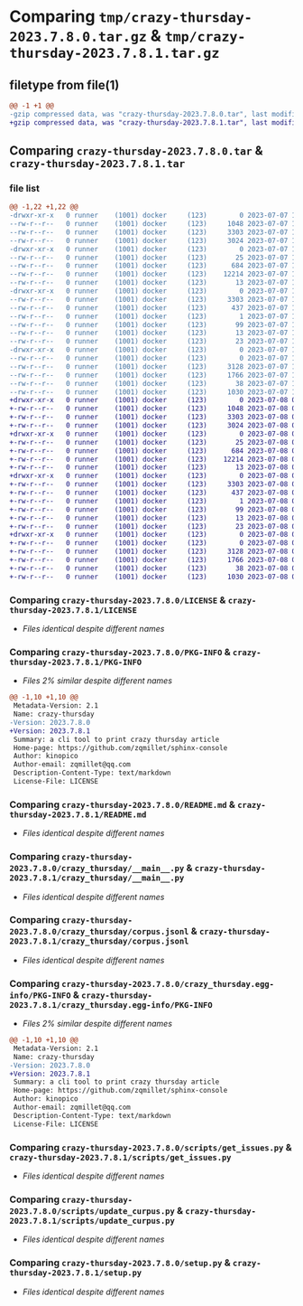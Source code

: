 # Comparing `tmp/crazy-thursday-2023.7.8.0.tar.gz` & `tmp/crazy-thursday-2023.7.8.1.tar.gz`

## filetype from file(1)

```diff
@@ -1 +1 @@
-gzip compressed data, was "crazy-thursday-2023.7.8.0.tar", last modified: Fri Jul  7 17:30:55 2023, max compression
+gzip compressed data, was "crazy-thursday-2023.7.8.1.tar", last modified: Sat Jul  8 05:30:52 2023, max compression
```

## Comparing `crazy-thursday-2023.7.8.0.tar` & `crazy-thursday-2023.7.8.1.tar`

### file list

```diff
@@ -1,22 +1,22 @@
-drwxr-xr-x   0 runner    (1001) docker     (123)        0 2023-07-07 17:30:55.862444 crazy-thursday-2023.7.8.0/
--rw-r--r--   0 runner    (1001) docker     (123)     1048 2023-07-07 17:30:40.000000 crazy-thursday-2023.7.8.0/LICENSE
--rw-r--r--   0 runner    (1001) docker     (123)     3303 2023-07-07 17:30:55.862444 crazy-thursday-2023.7.8.0/PKG-INFO
--rw-r--r--   0 runner    (1001) docker     (123)     3024 2023-07-07 17:30:40.000000 crazy-thursday-2023.7.8.0/README.md
-drwxr-xr-x   0 runner    (1001) docker     (123)        0 2023-07-07 17:30:55.858444 crazy-thursday-2023.7.8.0/crazy_thursday/
--rw-r--r--   0 runner    (1001) docker     (123)       25 2023-07-07 17:30:46.000000 crazy-thursday-2023.7.8.0/crazy_thursday/__init__.py
--rw-r--r--   0 runner    (1001) docker     (123)      684 2023-07-07 17:30:40.000000 crazy-thursday-2023.7.8.0/crazy_thursday/__main__.py
--rw-r--r--   0 runner    (1001) docker     (123)    12214 2023-07-07 17:30:46.000000 crazy-thursday-2023.7.8.0/crazy_thursday/corpus.jsonl
--rw-r--r--   0 runner    (1001) docker     (123)       13 2023-07-07 17:30:40.000000 crazy-thursday-2023.7.8.0/crazy_thursday/requirements.txt
-drwxr-xr-x   0 runner    (1001) docker     (123)        0 2023-07-07 17:30:55.858444 crazy-thursday-2023.7.8.0/crazy_thursday.egg-info/
--rw-r--r--   0 runner    (1001) docker     (123)     3303 2023-07-07 17:30:55.000000 crazy-thursday-2023.7.8.0/crazy_thursday.egg-info/PKG-INFO
--rw-r--r--   0 runner    (1001) docker     (123)      437 2023-07-07 17:30:55.000000 crazy-thursday-2023.7.8.0/crazy_thursday.egg-info/SOURCES.txt
--rw-r--r--   0 runner    (1001) docker     (123)        1 2023-07-07 17:30:55.000000 crazy-thursday-2023.7.8.0/crazy_thursday.egg-info/dependency_links.txt
--rw-r--r--   0 runner    (1001) docker     (123)       99 2023-07-07 17:30:55.000000 crazy-thursday-2023.7.8.0/crazy_thursday.egg-info/entry_points.txt
--rw-r--r--   0 runner    (1001) docker     (123)       13 2023-07-07 17:30:55.000000 crazy-thursday-2023.7.8.0/crazy_thursday.egg-info/requires.txt
--rw-r--r--   0 runner    (1001) docker     (123)       23 2023-07-07 17:30:55.000000 crazy-thursday-2023.7.8.0/crazy_thursday.egg-info/top_level.txt
-drwxr-xr-x   0 runner    (1001) docker     (123)        0 2023-07-07 17:30:55.858444 crazy-thursday-2023.7.8.0/scripts/
--rw-r--r--   0 runner    (1001) docker     (123)        0 2023-07-07 17:30:40.000000 crazy-thursday-2023.7.8.0/scripts/__init__.py
--rw-r--r--   0 runner    (1001) docker     (123)     3128 2023-07-07 17:30:40.000000 crazy-thursday-2023.7.8.0/scripts/get_issues.py
--rw-r--r--   0 runner    (1001) docker     (123)     1766 2023-07-07 17:30:40.000000 crazy-thursday-2023.7.8.0/scripts/update_curpus.py
--rw-r--r--   0 runner    (1001) docker     (123)       38 2023-07-07 17:30:55.862444 crazy-thursday-2023.7.8.0/setup.cfg
--rw-r--r--   0 runner    (1001) docker     (123)     1030 2023-07-07 17:30:40.000000 crazy-thursday-2023.7.8.0/setup.py
+drwxr-xr-x   0 runner    (1001) docker     (123)        0 2023-07-08 05:30:52.905265 crazy-thursday-2023.7.8.1/
+-rw-r--r--   0 runner    (1001) docker     (123)     1048 2023-07-08 05:30:36.000000 crazy-thursday-2023.7.8.1/LICENSE
+-rw-r--r--   0 runner    (1001) docker     (123)     3303 2023-07-08 05:30:52.905265 crazy-thursday-2023.7.8.1/PKG-INFO
+-rw-r--r--   0 runner    (1001) docker     (123)     3024 2023-07-08 05:30:36.000000 crazy-thursday-2023.7.8.1/README.md
+drwxr-xr-x   0 runner    (1001) docker     (123)        0 2023-07-08 05:30:52.901265 crazy-thursday-2023.7.8.1/crazy_thursday/
+-rw-r--r--   0 runner    (1001) docker     (123)       25 2023-07-08 05:30:42.000000 crazy-thursday-2023.7.8.1/crazy_thursday/__init__.py
+-rw-r--r--   0 runner    (1001) docker     (123)      684 2023-07-08 05:30:36.000000 crazy-thursday-2023.7.8.1/crazy_thursday/__main__.py
+-rw-r--r--   0 runner    (1001) docker     (123)    12214 2023-07-08 05:30:41.000000 crazy-thursday-2023.7.8.1/crazy_thursday/corpus.jsonl
+-rw-r--r--   0 runner    (1001) docker     (123)       13 2023-07-08 05:30:36.000000 crazy-thursday-2023.7.8.1/crazy_thursday/requirements.txt
+drwxr-xr-x   0 runner    (1001) docker     (123)        0 2023-07-08 05:30:52.901265 crazy-thursday-2023.7.8.1/crazy_thursday.egg-info/
+-rw-r--r--   0 runner    (1001) docker     (123)     3303 2023-07-08 05:30:52.000000 crazy-thursday-2023.7.8.1/crazy_thursday.egg-info/PKG-INFO
+-rw-r--r--   0 runner    (1001) docker     (123)      437 2023-07-08 05:30:52.000000 crazy-thursday-2023.7.8.1/crazy_thursday.egg-info/SOURCES.txt
+-rw-r--r--   0 runner    (1001) docker     (123)        1 2023-07-08 05:30:52.000000 crazy-thursday-2023.7.8.1/crazy_thursday.egg-info/dependency_links.txt
+-rw-r--r--   0 runner    (1001) docker     (123)       99 2023-07-08 05:30:52.000000 crazy-thursday-2023.7.8.1/crazy_thursday.egg-info/entry_points.txt
+-rw-r--r--   0 runner    (1001) docker     (123)       13 2023-07-08 05:30:52.000000 crazy-thursday-2023.7.8.1/crazy_thursday.egg-info/requires.txt
+-rw-r--r--   0 runner    (1001) docker     (123)       23 2023-07-08 05:30:52.000000 crazy-thursday-2023.7.8.1/crazy_thursday.egg-info/top_level.txt
+drwxr-xr-x   0 runner    (1001) docker     (123)        0 2023-07-08 05:30:52.905265 crazy-thursday-2023.7.8.1/scripts/
+-rw-r--r--   0 runner    (1001) docker     (123)        0 2023-07-08 05:30:36.000000 crazy-thursday-2023.7.8.1/scripts/__init__.py
+-rw-r--r--   0 runner    (1001) docker     (123)     3128 2023-07-08 05:30:36.000000 crazy-thursday-2023.7.8.1/scripts/get_issues.py
+-rw-r--r--   0 runner    (1001) docker     (123)     1766 2023-07-08 05:30:36.000000 crazy-thursday-2023.7.8.1/scripts/update_curpus.py
+-rw-r--r--   0 runner    (1001) docker     (123)       38 2023-07-08 05:30:52.905265 crazy-thursday-2023.7.8.1/setup.cfg
+-rw-r--r--   0 runner    (1001) docker     (123)     1030 2023-07-08 05:30:36.000000 crazy-thursday-2023.7.8.1/setup.py
```

### Comparing `crazy-thursday-2023.7.8.0/LICENSE` & `crazy-thursday-2023.7.8.1/LICENSE`

 * *Files identical despite different names*

### Comparing `crazy-thursday-2023.7.8.0/PKG-INFO` & `crazy-thursday-2023.7.8.1/PKG-INFO`

 * *Files 2% similar despite different names*

```diff
@@ -1,10 +1,10 @@
 Metadata-Version: 2.1
 Name: crazy-thursday
-Version: 2023.7.8.0
+Version: 2023.7.8.1
 Summary: a cli tool to print crazy thursday article
 Home-page: https://github.com/zqmillet/sphinx-console
 Author: kinopico
 Author-email: zqmillet@qq.com
 Description-Content-Type: text/markdown
 License-File: LICENSE
```

### Comparing `crazy-thursday-2023.7.8.0/README.md` & `crazy-thursday-2023.7.8.1/README.md`

 * *Files identical despite different names*

### Comparing `crazy-thursday-2023.7.8.0/crazy_thursday/__main__.py` & `crazy-thursday-2023.7.8.1/crazy_thursday/__main__.py`

 * *Files identical despite different names*

### Comparing `crazy-thursday-2023.7.8.0/crazy_thursday/corpus.jsonl` & `crazy-thursday-2023.7.8.1/crazy_thursday/corpus.jsonl`

 * *Files identical despite different names*

### Comparing `crazy-thursday-2023.7.8.0/crazy_thursday.egg-info/PKG-INFO` & `crazy-thursday-2023.7.8.1/crazy_thursday.egg-info/PKG-INFO`

 * *Files 2% similar despite different names*

```diff
@@ -1,10 +1,10 @@
 Metadata-Version: 2.1
 Name: crazy-thursday
-Version: 2023.7.8.0
+Version: 2023.7.8.1
 Summary: a cli tool to print crazy thursday article
 Home-page: https://github.com/zqmillet/sphinx-console
 Author: kinopico
 Author-email: zqmillet@qq.com
 Description-Content-Type: text/markdown
 License-File: LICENSE
```

### Comparing `crazy-thursday-2023.7.8.0/scripts/get_issues.py` & `crazy-thursday-2023.7.8.1/scripts/get_issues.py`

 * *Files identical despite different names*

### Comparing `crazy-thursday-2023.7.8.0/scripts/update_curpus.py` & `crazy-thursday-2023.7.8.1/scripts/update_curpus.py`

 * *Files identical despite different names*

### Comparing `crazy-thursday-2023.7.8.0/setup.py` & `crazy-thursday-2023.7.8.1/setup.py`

 * *Files identical despite different names*

